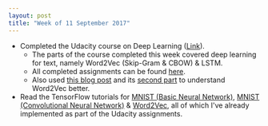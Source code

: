 ```yaml
---
layout: post
title: "Week of 11 September 2017"
---
```


- Completed the Udacity course on Deep Learning ([Link](https://www.udacity.com/course/deep-learning--ud730)).
  - The parts of the course completed this week covered deep learning for text, namely Word2Vec (Skip-Gram & CBOW) & LSTM.
  - All completed assignments can be found [here](https://github.com/SuyashLakhotia/DeepLearningAssignments).
  - Also used [this blog post](http://mccormickml.com/2016/04/19/word2vec-tutorial-the-skip-gram-model/) and its [second part](http://mccormickml.com/2017/01/11/word2vec-tutorial-part-2-negative-sampling/) to understand Word2Vec better.
- Read the TensorFlow tutorials for [MNIST (Basic Neural Network)](https://www.tensorflow.org/get_started/mnist/beginners), [MNIST (Convolutional Neural Network)](https://www.tensorflow.org/get_started/mnist/pros) & [Word2Vec](https://www.tensorflow.org/tutorials/word2vec), all of which I've already implemented as part of the Udacity assignments.
